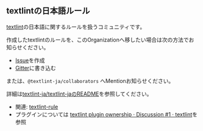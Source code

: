 ## textlintの日本語ルール

[textlint](https://textlint.github.io/)の日本語に関するルールを扱うコミュニティです。

作成したtextlintのルールを、このOrganizationへ移したい場合は次の方法でお知らせください。

- [Issue](https://github.com/textlint-ja/textlint-ja/issues/new)を作成
- [Gitter](https://gitter.im/textlint-ja/textlint-ja)に書き込む

または、`@textlint-ja/collaborators` へMentionお知らせください。

詳細は[textlint-ja/textlint-jaのREADME](https://github.com/textlint-ja/textlint-ja)を参照してください。

- 関連: [textlint-rule](https://github.com/textlint-rule)
- プラグインについては [textlint plugin ownership · Discussion #1 · textlint](https://github.com/orgs/textlint/discussions/1)を参照
